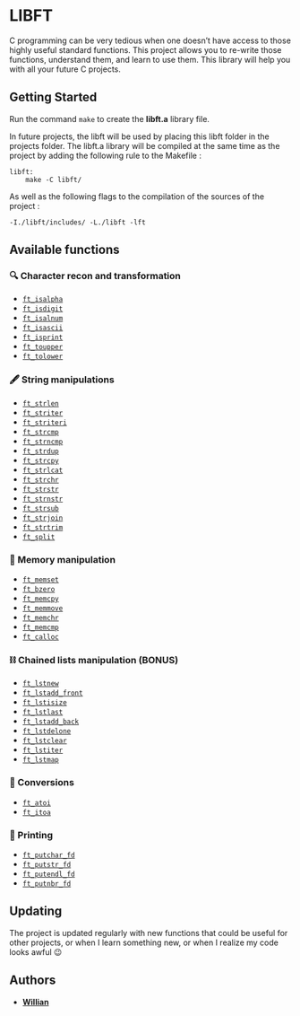 # LIBFT

C programming can be very tedious when one doesn’t have access to those highly useful
standard functions. This project allows you to re-write those functions, understand them,
and learn to use them. This library will help you with all your future C projects.

## Getting Started

Run the command `make` to create the **libft.a** library file.

In future projects, the libft will be used by placing this libft folder in the projects folder. The libft.a library will be compiled at the same time as the project by adding the following rule to the Makefile :
```
libft:
    make -C libft/
```
As well as the following flags to the compilation of the sources of the project :
```
-I./libft/includes/ -L./libft -lft
```

## Available functions

### :mag: Character recon and transformation
- [`ft_isalpha`](ft_isalpha)
- [`ft_isdigit`](ft_isdigit)
- [`ft_isalnum`](ft_isalnum)
- [`ft_isascii`](ft_isascii)
- [`ft_isprint`](ft_isprint)
- [`ft_toupper`](ft_toupper)
- [`ft_tolower`](ft_tolower)

### :fountain_pen: String manipulations
- [`ft_strlen`](ft_strlen)
- [`ft_striter`](ft_striter)
- [`ft_striteri`](ft_striteri)
- [`ft_strcmp`](ft_strcmp)
- [`ft_strncmp`](ft_strncmp)
- [`ft_strdup`](ft_strdup)
- [`ft_strcpy`](ft_strcpy)
- [`ft_strlcat`](ft_strlcat)
- [`ft_strchr`](ft_strchr)
- [`ft_strstr`](ft_strstr)
- [`ft_strnstr`](ft_strnstr)
- [`ft_strsub`](ft_strsub)
- [`ft_strjoin`](ft_strjoin)
- [`ft_strtrim`](ft_strtrim)
- [`ft_split`](ft_split)

### :floppy_disk: Memory manipulation
- [`ft_memset`](ft_memset)
- [`ft_bzero`](ft_bzero)
- [`ft_memcpy`](ft_memcpy)
- [`ft_memmove`](ft_memmove)
- [`ft_memchr`](ft_memchr)
- [`ft_memcmp`](ft_memcmp)
- [`ft_calloc`](ft_calloc)

### :chains: Chained lists manipulation (BONUS)
- [`ft_lstnew`](ft_lstnew)
- [`ft_lstadd_front`](ft_lstadd_front)
- [`ft_lstisize`](ft_lstisize)
- [`ft_lstlast`](ft_lstlast)
- [`ft_lstadd_back`](ft_lstadd_back)
- [`ft_lstdelone`](ft_lstdelone)
- [`ft_lstclear`](ft_lstclear)
- [`ft_lstiter`](ft_lstiter)
- [`ft_lstmap`](ft_lstmap)

### :money_with_wings: Conversions
- [`ft_atoi`](ft_atoi)
- [`ft_itoa`](ft_itoa)

### :scroll: Printing
- [`ft_putchar_fd`](ft_putchar_fd)
- [`ft_putstr_fd`](ft_putstr_fd)
- [`ft_putendl_fd`](ft_putendl_fd)
- [`ft_putnbr_fd`](ft_putnbr_fd)

## Updating

The project is updated regularly with new functions that could be useful for other projects, or when I learn something new, or when I realize my code looks awful :wink:

## Authors

* **[Willian](https://github.com/Willian-code)**
